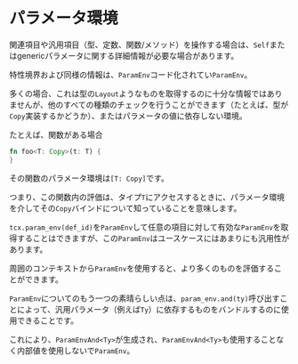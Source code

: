 # <!--Parameter Environment--> パラメータ環境

<!--When working with associated and/or or generic items (types, constants, functions/methods) it is often relevant to have more information about the `Self` or generic parameters.-->
関連項目や汎用項目（型、定数、関数/メソッド）を操作する場合は、`Self`またはgenericパラメータに関する詳細情報が必要な場合があります。
<!--Trait bounds and similar information is encoded in the `ParamEnv`.-->
特性境界および同様の情報は、`ParamEnv`コード化されてい`ParamEnv`。
<!--Often this is not enough information to obtain things like the type's `Layout`, but you can do all kinds of other checks on it (eg whether a type implements `Copy`) or you can evaluate an associated constant whose value does not depend on anything from the parameter environment.-->
多くの場合、これは型の`Layout`ようなものを取得するのに十分な情報ではありませんが、他のすべての種類のチェックを行うことができます（たとえば、型が`Copy`実装するかどうか）、またはパラメータの値に依存しない環境。

<!--For example if you have a function-->
たとえば、関数がある場合

```rust
fn foo<T: Copy>(t: T) {
}
```

<!--the parameter environment for that function is `[T: Copy]`.-->
その関数のパラメータ環境は`[T: Copy]`です。
<!--This means any evaluation within this function will, when accessing the type `T`, know about its `Copy` bound via the parameter environment.-->
つまり、この関数内の評価は、タイプ`T`にアクセスするときに、パラメータ環境を介してその`Copy`バインドについて知っていることを意味します。

<!--Although you can obtain a valid `ParamEnv` for any item via `tcx.param_env(def_id)`, this `ParamEnv` can be too generic for your use case.-->
`tcx.param_env(def_id)`を`ParamEnv`して任意の項目に対して有効な`ParamEnv`を取得することはできますが、この`ParamEnv`はユースケースにはあまりにも汎用性があります。
<!--Using the `ParamEnv` from the surrounding context can allow you to evaluate more things.-->
周囲のコンテキストから`ParamEnv`を使用すると、より多くのものを評価することができます。

<!--Another great thing about `ParamEnv` is that you can use it to bundle the thing depending on generic parameters (eg a `Ty`) by calling `param_env.and(ty)`.-->
`ParamEnv`についてのもう一つの素晴らしい点は、`param_env.and(ty)`呼び出すことによって、汎用パラメータ（例えば`Ty`）に依存するものをバンドルするのに使用できることです。
<!--This will produce a `ParamEnvAnd<Ty>`, making clear that you should probably not be using the inner value without taking care to also use the `ParamEnv`.-->
これにより、`ParamEnvAnd<Ty>`が生成され、`ParamEnvAnd<Ty>`も使用することなく内部値を使用しないで`ParamEnv`。
